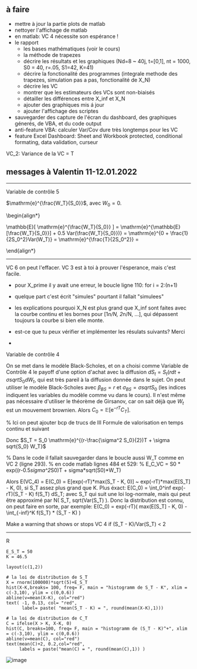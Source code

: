 ## à faire
* mettre à jour la partie plots de matlab
* nettoyer l'affichage de matlab
* en matlab: VC 4 nécessite son espérance !
* le rapport
  + les bases mathématiques (voir le cours)
  + la méthode de trapezes
  + décrire les résultats et les graphiques (Nd=8 ~ 40j, t=[0,1], nt = 1000, S0 = 40, r=.05, S1=42, K=41)
  + décrire la fonctionalité des programmes (integrale methode des trapezes, simulation pas a pas, fonctionalité de X_N)
  + décrire les VC
  + montrer que les estimateurs des VCs sont non-biaisés
  + détailler les différences entre X_inf et X_N
  + ajouter des graphiques mis á jour
  + ajouter l'affichage des scriptes
* sauvegarder des capture de l'écran du dashboard, des graphiques génerés, de VBA, et du code output
* anti-feature VBA: calculer Var/Cov dure très longtemps pour les VC
* feature Excel Dashboard: Sheet and Workbook protected, conditional formating, data validation, curseur

VC_2: Variance de la VC = T

## messages à Valentin 11-12.01.2022

***

Variable de contrôle 5


$\mathrm{e}^{\frac{W_T}{S_0}}$, avec $W_0 = 0$.

\begin{align*}

\mathbb{E}[ \mathrm{e}^{\frac{W_T}{S_0}} ] = 
\mathrm{e}^{\mathbb{E}[\frac{W_T}{S_0}}] + 0.5 Var(\frac{W_T}{S_0}})} = 
\mathrm{e}^{0 +  \frac{1}{2S_0^2}Var(W_T)} =
\mathrm{e}^{\frac{T}{2S_0^2}} =

\end{align*}

***

VC 6 on peut l'effacer.
VC 3 est à toi à prouver l'ésperance, mais c'est facile.

* pour X_prime il y avait une erreur, le boucle ligne 110: for i = 2:(n+1)
* quelque part c'est écrit "simules" pourtant il fallait "simulees"
* les explications pourquoi X_N est plus grand que X_inf sont faites avec la courbe continu et les bornes pour [1*n/N, 2*n/N, ...], qui dépassent toujours la courbe si bien elle monte.
* est-ce que tu peux vérifier et implémenter les résulats suivants? Merci

*

Variable de contrôle 4


On se met dans le modèle Black-Scholes, et on a choisi comme Variable de Contrôle 4 le payoff d'une option d'achat avec la diffusion $dS_t = S_t(rdt + \sigma sqrt{S_0} dW_t$, qui est très pareil à la diffusion donnée dans le sujet.
On peut utiliser le modèle Black-Scholes avec $\beta_{BS} = r$ et $\sigma_{BS} = \sigma sqrt{S_0}$ (les indices indiquent les variables du modèle comme vu dans le cours).
Il n'est même pas nécessaire d'utiliser le théorème de Girsanov, car on sait déjà que $W_t$ est un mouvement brownien.
Alors $C_0 = \mathbb{E}[ \mathrm{e}^{-rT} C_T ]$.

% Ici on peut ajouter bcp de trucs de III Formule de valorisation en temps continu et suivant

Donc $S_T = S_0 \mathrm{e}^{(r-\frac{\sigma^2 S_0}{2})T + \sigma sqrt{S_0} W_T}$

% Dans le code il fallait sauvegarder dans le boucle aussi W_T comme en VC 2 (ligne 293).
% en code matlab lignes 484 et 529: 
% E_C_VC = S0 * exp((r-0.5*sigma^2*S0)T + sigma*sqrt(S0)*W_T)

Alors E(VC_4) = E(C_0) = E[exp(-rT)*max(S_T - K, 0)] ~ exp(-rT)*max(E[S_T] - K, 0), si S_T assez plus grand que K. Plus éxact: E(C_0) = \int_0^inf exp(-rT)(S_T - K) f(S_T) dS_T; avec S_T qui suit une loi log-normale, mais qui peut être approximé par N( S_T, sqrt(Var(S_T) ).
Donc la distribution est connu, on peut faire en sorte, par exemple: 
E(C_0) = exp(-rT)( max(E[S_T] - K, 0) - \int_{-inf}^K f(S_T) * (S_T - K) )

Make a warning that shows or stops VC 4 if (S_T - K)/Var(S_T) < 2
***

R
```
E_S_T = 50
K = 46.5

layout(c(1,2))

# la loi de distribution de S_T
X = rnorm(100000)*sqrt(5)+E_S_T
hist(X-K,breaks= 100, freq= F, main = "histogramm de S_T - K", xlim = c(-3,10), ylim = c(0,0.6))
abline(v=mean(X-K), col="red")
text( -1, 0.13, col= "red", 
      label= paste( "mean(S_T - K) = ", round(mean(X-K),1)))

# la loi de distribution de C_T
C = ifelse(X > K, X-K, 0)
hist(C, breaks=100, freq= F, main = "histogramm de (S_T - K)^+", xlim = c(-3,10), ylim = c(0,0.6))
abline(v=mean(C), col="red")
text(mean(C)+2, 0.2,col="red", 
     labels = paste("mean(C) = ", round(mean(C),1)) )

```
![image](https://user-images.githubusercontent.com/66843529/149406038-9953c24f-68cb-4ba8-b9c3-536ac8ae5ace.png)

